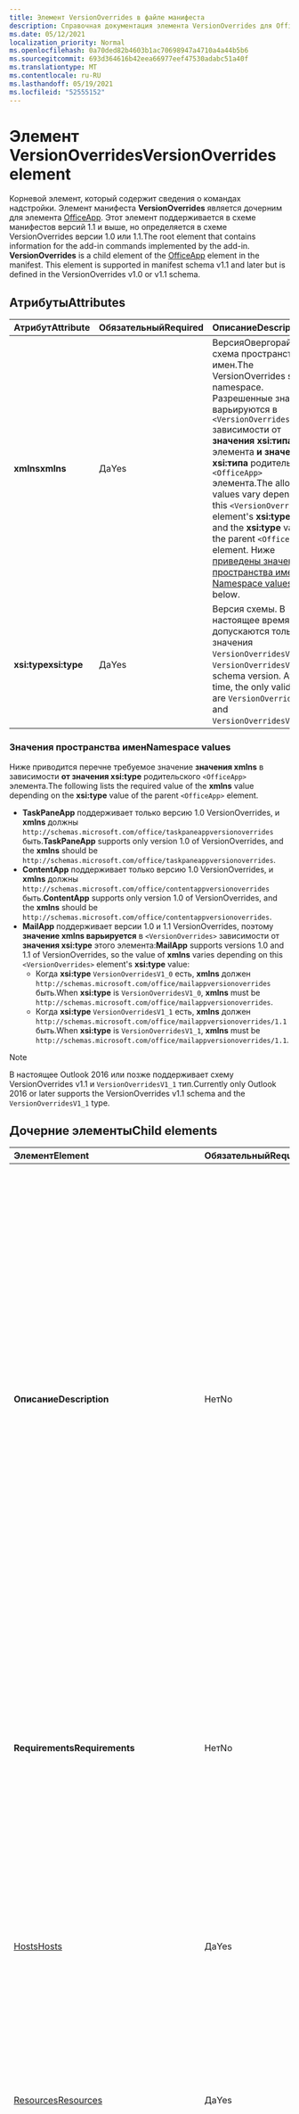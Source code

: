 ```yaml
---
title: Элемент VersionOverrides в файле манифеста
description: Справочная документация элемента VersionOverrides для Office дополнительных дополнительных виленок (XML).
ms.date: 05/12/2021
localization_priority: Normal
ms.openlocfilehash: 0a70ded82b4603b1ac70698947a4710a4a44b5b6
ms.sourcegitcommit: 693d364616b42eea66977eef47530adabc51a40f
ms.translationtype: MT
ms.contentlocale: ru-RU
ms.lasthandoff: 05/19/2021
ms.locfileid: "52555152"
---
```

# <a name="versionoverrides-element"></a><span data-ttu-id="bffce-103">Элемент VersionOverrides</span><span class="sxs-lookup"><span data-stu-id="bffce-103">VersionOverrides element</span></span>

<span data-ttu-id="bffce-p101">Корневой элемент, который содержит сведения о командах надстройки. Элемент манифеста **VersionOverrides** является дочерним для элемента [OfficeApp](officeapp.md). Этот элемент поддерживается в схеме манифестов версий 1.1 и выше, но определяется в схеме VersionOverrides версии 1.0 или 1.1.</span><span class="sxs-lookup"><span data-stu-id="bffce-p101">The root element that contains information for the add-in commands implemented by the add-in. **VersionOverrides** is a child element of the [OfficeApp](officeapp.md) element in the manifest. This element is supported in manifest schema v1.1 and later but is defined in the VersionOverrides v1.0 or v1.1 schema.</span></span>

## <a name="attributes"></a><span data-ttu-id="bffce-107">Атрибуты</span><span class="sxs-lookup"><span data-stu-id="bffce-107">Attributes</span></span>

|  <span data-ttu-id="bffce-108">Атрибут</span><span class="sxs-lookup"><span data-stu-id="bffce-108">Attribute</span></span>  |  <span data-ttu-id="bffce-109">Обязательный</span><span class="sxs-lookup"><span data-stu-id="bffce-109">Required</span></span>  |  <span data-ttu-id="bffce-110">Описание</span><span class="sxs-lookup"><span data-stu-id="bffce-110">Description</span></span>  |
|:-----|:-----|:-----|
|  <span data-ttu-id="bffce-111">**xmlns**</span><span class="sxs-lookup"><span data-stu-id="bffce-111">**xmlns**</span></span>       |  <span data-ttu-id="bffce-112">Да</span><span class="sxs-lookup"><span data-stu-id="bffce-112">Yes</span></span>  |  <span data-ttu-id="bffce-113">ВерсияОвергорайды схема пространства имен.</span><span class="sxs-lookup"><span data-stu-id="bffce-113">The VersionOverrides schema namespace.</span></span> <span data-ttu-id="bffce-114">Разрешенные значения варьируются в `<VersionOverrides>` зависимости от **значения xsi:типа** этого элемента **и значения xsi:типа** родительского `<OfficeApp>` элемента.</span><span class="sxs-lookup"><span data-stu-id="bffce-114">The allowed values vary depending on  this `<VersionOverrides>` element's **xsi:type** value and the **xsi:type** value of the parent `<OfficeApp>` element.</span></span> <span data-ttu-id="bffce-115">Ниже [приведены значения пространства имен.](#namespace-values)</span><span class="sxs-lookup"><span data-stu-id="bffce-115">See [Namespace values](#namespace-values) below.</span></span>|
|  <span data-ttu-id="bffce-116">**xsi:type**</span><span class="sxs-lookup"><span data-stu-id="bffce-116">**xsi:type**</span></span>  |  <span data-ttu-id="bffce-117">Да</span><span class="sxs-lookup"><span data-stu-id="bffce-117">Yes</span></span>  | <span data-ttu-id="bffce-p103">Версия схемы. В настоящее время допускаются только значения `VersionOverridesV1_0` и `VersionOverridesV1_1`.</span><span class="sxs-lookup"><span data-stu-id="bffce-p103">The schema version. At this time, the only valid values are `VersionOverridesV1_0` and `VersionOverridesV1_1`.</span></span> |

### <a name="namespace-values"></a><span data-ttu-id="bffce-120">Значения пространства имен</span><span class="sxs-lookup"><span data-stu-id="bffce-120">Namespace values</span></span>

<span data-ttu-id="bffce-121">Ниже приводится перечне требуемое значение **значения xmlns** в зависимости **от значения xsi:type** родительского `<OfficeApp>` элемента.</span><span class="sxs-lookup"><span data-stu-id="bffce-121">The following lists the required value of the **xmlns** value depending on the **xsi:type** value of the parent `<OfficeApp>` element.</span></span>

- <span data-ttu-id="bffce-122">**TaskPaneApp** поддерживает только версию 1.0 VersionOverrides, и **xmlns** должны `http://schemas.microsoft.com/office/taskpaneappversionoverrides` быть.</span><span class="sxs-lookup"><span data-stu-id="bffce-122">**TaskPaneApp** supports only version 1.0 of VersionOverrides, and the **xmlns** should be `http://schemas.microsoft.com/office/taskpaneappversionoverrides`.</span></span>
- <span data-ttu-id="bffce-123">**ContentApp** поддерживает только версию 1.0 VersionOverrides, и **xmlns** должны `http://schemas.microsoft.com/office/contentappversionoverrides` быть.</span><span class="sxs-lookup"><span data-stu-id="bffce-123">**ContentApp** supports only version 1.0 of VersionOverrides, and the **xmlns** should be `http://schemas.microsoft.com/office/contentappversionoverrides`.</span></span>
- <span data-ttu-id="bffce-124">**MailApp** поддерживает версии 1.0 и 1.1 VersionOverrides, поэтому **значение xmlns варьируется** в `<VersionOverrides>` зависимости от **значения xsi:type** этого элемента:</span><span class="sxs-lookup"><span data-stu-id="bffce-124">**MailApp** supports versions 1.0 and 1.1 of VersionOverrides, so the value of **xmlns** varies depending on this `<VersionOverrides>` element's **xsi:type** value:</span></span>
    - <span data-ttu-id="bffce-125">Когда **xsi:type** `VersionOverridesV1_0` есть, **xmlns** должен `http://schemas.microsoft.com/office/mailappversionoverrides` быть.</span><span class="sxs-lookup"><span data-stu-id="bffce-125">When **xsi:type** is `VersionOverridesV1_0`, **xmlns** must be `http://schemas.microsoft.com/office/mailappversionoverrides`.</span></span>
    - <span data-ttu-id="bffce-126">Когда **xsi:type** `VersionOverridesV1_1` есть, **xmlns** должен `http://schemas.microsoft.com/office/mailappversionoverrides/1.1` быть.</span><span class="sxs-lookup"><span data-stu-id="bffce-126">When **xsi:type** is `VersionOverridesV1_1`, **xmlns** must be `http://schemas.microsoft.com/office/mailappversionoverrides/1.1`.</span></span>

> [!NOTE]
> <span data-ttu-id="bffce-127">В настоящее Outlook 2016 или позже поддерживает схему VersionOverrides v1.1 и `VersionOverridesV1_1` тип.</span><span class="sxs-lookup"><span data-stu-id="bffce-127">Currently only Outlook 2016 or later supports the VersionOverrides v1.1 schema and the `VersionOverridesV1_1` type.</span></span>

## <a name="child-elements"></a><span data-ttu-id="bffce-128">Дочерние элементы</span><span class="sxs-lookup"><span data-stu-id="bffce-128">Child elements</span></span>

|  <span data-ttu-id="bffce-129">Элемент</span><span class="sxs-lookup"><span data-stu-id="bffce-129">Element</span></span> |  <span data-ttu-id="bffce-130">Обязательный</span><span class="sxs-lookup"><span data-stu-id="bffce-130">Required</span></span>  |  <span data-ttu-id="bffce-131">Описание</span><span class="sxs-lookup"><span data-stu-id="bffce-131">Description</span></span>  |
|:-----|:-----|:-----|
|  <span data-ttu-id="bffce-132">**Описание**</span><span class="sxs-lookup"><span data-stu-id="bffce-132">**Description**</span></span>    |  <span data-ttu-id="bffce-133">Нет</span><span class="sxs-lookup"><span data-stu-id="bffce-133">No</span></span>   |  <span data-ttu-id="bffce-134">Описывает надстройку.</span><span class="sxs-lookup"><span data-stu-id="bffce-134">Describes the add-in.</span></span> <span data-ttu-id="bffce-135">Переопределяет элемент `Description` в любой родительской части манифеста.</span><span class="sxs-lookup"><span data-stu-id="bffce-135">This overrides the `Description` element in any parent portion of the manifest.</span></span> <span data-ttu-id="bffce-136">Текст описания содержится в дочернем элементе **LongString**, включенном в элемент [Resources](resources.md).</span><span class="sxs-lookup"><span data-stu-id="bffce-136">The text of the description is contained in a child element of the **LongString** element contained in the [Resources](resources.md) element.</span></span> <span data-ttu-id="bffce-137">Атрибут `resid` элемента **Описание может** быть не более 32 символов и устанавливается на `id` значение атрибута `String` элемента, который содержит текст.</span><span class="sxs-lookup"><span data-stu-id="bffce-137">The `resid` attribute of the **Description** element can be no more than 32 characters and is set to the value of the `id` attribute of the `String` element that contains the text.</span></span>|
|  <span data-ttu-id="bffce-138">**Requirements**</span><span class="sxs-lookup"><span data-stu-id="bffce-138">**Requirements**</span></span>  |  <span data-ttu-id="bffce-139">Нет</span><span class="sxs-lookup"><span data-stu-id="bffce-139">No</span></span>   |  <span data-ttu-id="bffce-p105">Задает минимальные набор требований и версию библиотеки Office.js, необходимые надстройке. Переопределяет элемент `Requirements` в родительской части манифеста.</span><span class="sxs-lookup"><span data-stu-id="bffce-p105">Specifies the minimum requirement set and version of Office.js that the add-in requires. This overrides the  `Requirements` element in the parent portion of the manifest.</span></span>|
|  [<span data-ttu-id="bffce-142">Hosts</span><span class="sxs-lookup"><span data-stu-id="bffce-142">Hosts</span></span>](hosts.md)                |  <span data-ttu-id="bffce-143">Да</span><span class="sxs-lookup"><span data-stu-id="bffce-143">Yes</span></span>  |  <span data-ttu-id="bffce-144">Определяет набор Office приложений.</span><span class="sxs-lookup"><span data-stu-id="bffce-144">Specifies a collection of Office applications.</span></span> <span data-ttu-id="bffce-145">Элемент «Хосты ребенка» перекрывает элемент «Хозяева» в родительской части манифеста.</span><span class="sxs-lookup"><span data-stu-id="bffce-145">The child Hosts element overrides the Hosts element in the parent portion of the manifest.</span></span>  |
|  [<span data-ttu-id="bffce-146">Resources</span><span class="sxs-lookup"><span data-stu-id="bffce-146">Resources</span></span>](resources.md)    |  <span data-ttu-id="bffce-147">Да</span><span class="sxs-lookup"><span data-stu-id="bffce-147">Yes</span></span>  | <span data-ttu-id="bffce-148">Определяет коллекцию ресурсов (строк, URL-адресов и изображений), на которые ссылаются другие элементы манифеста.</span><span class="sxs-lookup"><span data-stu-id="bffce-148">Defines a collection of resources (strings, URLs, and images) that other manifest elements reference.</span></span>|
|  [<span data-ttu-id="bffce-149">EquivalentAddins</span><span class="sxs-lookup"><span data-stu-id="bffce-149">EquivalentAddins</span></span>](equivalentaddins.md)    |  <span data-ttu-id="bffce-150">Нет</span><span class="sxs-lookup"><span data-stu-id="bffce-150">No</span></span>  | <span data-ttu-id="bffce-151">Определяет родные (COM/XLL) дополнения, эквивалентные веб-надстройки.</span><span class="sxs-lookup"><span data-stu-id="bffce-151">Specifies the native (COM/XLL) add-ins that are equivalent to the web add-in.</span></span> <span data-ttu-id="bffce-152">Веб-надстройок не активируется, если установлена эквивалентная пристройная система.</span><span class="sxs-lookup"><span data-stu-id="bffce-152">The web add-in is not activated if an equivalent native add-in is installed.</span></span>|
|  <span data-ttu-id="bffce-153">**VersionOverrides**</span><span class="sxs-lookup"><span data-stu-id="bffce-153">**VersionOverrides**</span></span>    |  <span data-ttu-id="bffce-154">Нет</span><span class="sxs-lookup"><span data-stu-id="bffce-154">No</span></span>  | <span data-ttu-id="bffce-p108">Определяет команды надстроек в новой версии схемы. Подробные сведения см. в разделе [Реализация нескольких версий](#implementing-multiple-versions).</span><span class="sxs-lookup"><span data-stu-id="bffce-p108">Defines add-in commands under a newer schema version. See [Implementing multiple versions](#implementing-multiple-versions) for details.</span></span> |
|  [<span data-ttu-id="bffce-157">WebApplicationInfo</span><span class="sxs-lookup"><span data-stu-id="bffce-157">WebApplicationInfo</span></span>](webapplicationinfo.md)    |  <span data-ttu-id="bffce-158">Нет</span><span class="sxs-lookup"><span data-stu-id="bffce-158">No</span></span>  | <span data-ttu-id="bffce-159">Уточняется подробная информация о регистрации надстройки с защищенными эмитентами токенов, такими как Azure Active Directory V2.0.</span><span class="sxs-lookup"><span data-stu-id="bffce-159">Specifies details about the add-in's registration with secure token issuers, such as Azure Active Directory V2.0.</span></span> |
|  [<span data-ttu-id="bffce-160">ExtendedPermissions</span><span class="sxs-lookup"><span data-stu-id="bffce-160">ExtendedPermissions</span></span>](extendedpermissions.md) |  <span data-ttu-id="bffce-161">Нет</span><span class="sxs-lookup"><span data-stu-id="bffce-161">No</span></span>  |  <span data-ttu-id="bffce-162">Определяет набор расширенных разрешений.</span><span class="sxs-lookup"><span data-stu-id="bffce-162">Specifies a collection of extended permissions.</span></span> |

### <a name="versionoverrides-example"></a><span data-ttu-id="bffce-163">Пример VersionOverrides</span><span class="sxs-lookup"><span data-stu-id="bffce-163">VersionOverrides example</span></span>

<span data-ttu-id="bffce-164">Ниже приводится пример типичного `<VersionOverrides>` элемента, включая некоторые элементы ребенка, которые не требуются, но обычно используются.</span><span class="sxs-lookup"><span data-stu-id="bffce-164">The following is an example of a typical `<VersionOverrides>` element, including some child elements that are not required but are typically used.</span></span>

```xml
<OfficeApp ... xsi:type="MailApp">
...
  <VersionOverrides xmlns="http://schemas.microsoft.com/office/mailappversionoverrides" xsi:type="VersionOverridesV1_0">
    <Description resid="residDescription" />
    <Requirements>
      <!-- add information on requirements -->
    </Requirements>
    <Hosts>
      <Host xsi:type="MailHost">
        <!-- add information on form factors -->
      </Host>
    </Hosts>
    <Resources>
      <!-- add information on resources -->
    </Resources>
  </VersionOverrides>
...
</OfficeApp>
```

## <a name="implementing-multiple-versions"></a><span data-ttu-id="bffce-165">Реализация нескольких версий</span><span class="sxs-lookup"><span data-stu-id="bffce-165">Implementing multiple versions</span></span>

<span data-ttu-id="bffce-p109">В манифесте может быть реализовано несколько версий элемента `VersionOverrides`, которые поддерживают различные версии схемы VersionOverrides. Это можно сделать, чтобы поддерживать новые функции в новой схеме, по-прежнему поддерживая старые клиенты.</span><span class="sxs-lookup"><span data-stu-id="bffce-p109">A manifest can implement multiple versions of the `VersionOverrides` element which support different versions of the VersionOverrides schema. This can be done to optionally support new features in a newer schema while still supporting older clients that do not support the new features.</span></span>

<span data-ttu-id="bffce-168">Чтобы реализовать несколько версий, элемент `VersionOverrides` для новой версии должен зависеть от элемента `VersionOverrides` для старой версии.</span><span class="sxs-lookup"><span data-stu-id="bffce-168">In order to implement multiple versions, the `VersionOverrides` element for the newer version must be a child of the `VersionOverrides` element for the older version.</span></span> <span data-ttu-id="bffce-169">Дочерний элемент `VersionOverrides` не наследует значения от родительского объекта.</span><span class="sxs-lookup"><span data-stu-id="bffce-169">The child `VersionOverrides` element doesn't inherit any values from the parent.</span></span>

<span data-ttu-id="bffce-170">Чтобы реализовать схему VersionOverrides версий 1.0 и 1.1, манифест должен выглядеть следующим образом:</span><span class="sxs-lookup"><span data-stu-id="bffce-170">To implement both the VersionOverrides v1.0 and v1.1 schema, the manifest would look similar to the following example:</span></span>

```xml
<OfficeApp ... xsi:type="MailApp">
...
  <VersionOverrides xmlns="http://schemas.microsoft.com/office/mailappversionoverrides" xsi:type="VersionOverridesV1_0">
    <Description resid="residDescription" />
    <Requirements>
      <!-- add information on requirements -->
    </Requirements>
    <Hosts>
      <Host xsi:type="MailHost">
        <!-- add information on form factors -->
      </Host>
    </Hosts>
    <Resources>
      <!-- add information on resources -->
    </Resources>

    <VersionOverrides xmlns="http://schemas.microsoft.com/office/mailappversionoverrides/1.1" xsi:type="VersionOverridesV1_1">
      <Description resid="residDescription" />
      <Requirements>
        <!-- add information on requirements -->
      </Requirements>
      <Hosts>
        <Host xsi:type="MailHost">
          <!-- add information on form factors -->
        </Host>
      </Hosts>
      <Resources>
        <!-- add information on resources -->
      </Resources>
    </VersionOverrides>  
  </VersionOverrides>
...
</OfficeApp>
```
